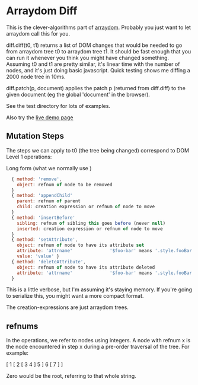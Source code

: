 
Arraydom Diff
=============

This is the clever-algorithms part of [arraydom](https://github.com/sandhawke/arraydom).   Probably you just want to let arraydom call this for you.

diff.diff(t0, t1) returns a list of DOM changes that would be needed to go from arraydom tree t0 to arraydom tree t1.   It should be fast enough that you can run it whenever you think you might have changed something.  Assuming t0 and t1 are pretty similar, it's linear time with the number of nodes, and it's just doing basic javascript.   Quick testing shows me diffing a 2000 node tree in 10ms.

diff.patch(p, document) applies the patch p (returned from diff.diff) to the given document (eg the global 'document' in the browser). 

See the test directory for lots of examples.

Also try the [live demo page](https://rawgit.com/sandhawke/arraydom-diff/master/browser-test/page.html)

Mutation Steps
--------------

The steps we can apply to t0 (the tree being changed) correspond to
DOM Level 1 operations:

Long form (what we normally use )

```js
  { method: 'remove',     
    object: refnum of node to be removed
  }
  { method: 'appendChild'
    parent: refnum of parent
    child: creation expression or refnum of node to move
  }
  { method: 'insertBefore'
    sibling: refnum of sibling this goes before (never null)
    inserted: creation expression or refnum of node to move
  }
  { method: 'setAttribute',
    object: refnum of node to have its attribute set
    attribute: 'attrname'              '$foo-bar' means '.style.fooBar'
    value: 'value' }
  { method: 'deleteAttribute',
    object: refnum of node to have its attribute deleted
    attribute: 'attrname'              '$foo-bar' means '.style.fooBar'
  }
```

This is a little verbose, but I'm assuming it's staying memory.  If
you're going to serialize this, you might want a more compact format.

The creation-expressions are just arraydom trees.

refnums
-------

In the operations, we refer to nodes using integers.  A node with
refnum x is the node encountered in step x during a pre-order
traversal of the tree.  For example:

[ 1 [ 2 [ 3 4 ] 5 ] 6 [ 7 ] ]

Zero would be the root, referring to that whole string.

